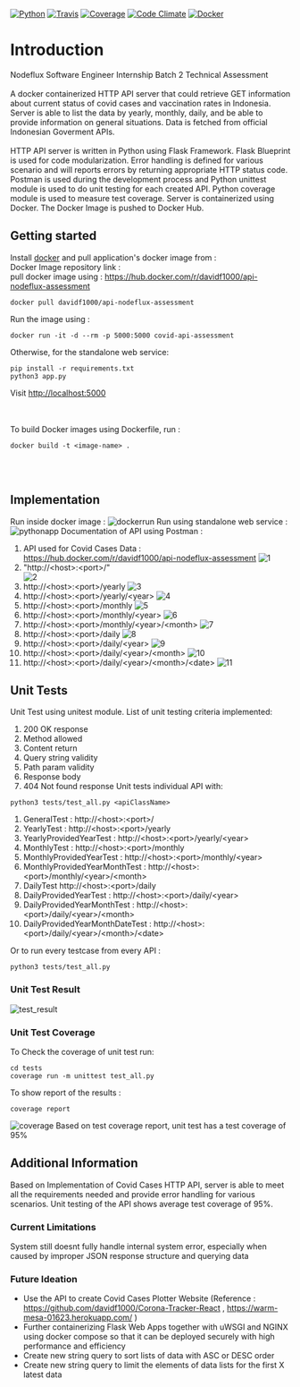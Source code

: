 [![Python](https://img.shields.io/badge/python-2.7%2C%203.5%2C%203.6--dev-blue.svg)]()
[![Travis](https://travis-ci.org/brennv/flask-app.svg?branch=master)](https://travis-ci.org/brennv/flask-app)
[![Coverage](https://codecov.io/gh/brennv/flask-app/branch/master/graph/badge.svg)](https://codecov.io/gh/brennv/flask-app)
[![Code Climate](https://codeclimate.com/github/brennv/flask-app/badges/gpa.svg)](https://codeclimate.com/github/brennv/flask-app)
[![Docker](https://img.shields.io/docker/automated/jrottenberg/ffmpeg.svg?maxAge=2592000)]()

# Introduction
Nodeflux Software Engineer Internship Batch 2 Technical Assessment 
<br />
<br />
A docker containerized HTTP API server that could retrieve GET information about current status of covid cases and vaccination rates in Indonesia. Server is able to list the data by yearly, monthly, daily, and be able to provide information on general situations. Data is fetched from official Indonesian Goverment APIs. 
<br />
<br />
HTTP API server is written in Python using Flask Framework. Flask Blueprint is used for code modularization. Error handling is defined for various scenario and will reports errors by returning appropriate HTTP status code. Postman is used during the development process and Python unittest module is used to do unit testing for each created API. Python coverage module is used to measure test coverage. Server is containerized using Docker. The Docker Image is pushed to Docker Hub.

## Getting started

Install [docker](https://docs.docker.com/engine/installation/) and pull application's docker image from :
<br/>
Docker Image repository link : 
<br/> 
pull docker image using : https://hub.docker.com/r/davidf1000/api-nodeflux-assessment
```shell
docker pull davidf1000/api-nodeflux-assessment
```

Run the image using : 
```shell
docker run -it -d --rm -p 5000:5000 covid-api-assessment
```

Otherwise, for the standalone web service:
```shell
pip install -r requirements.txt
python3 app.py
```


Visit [http://localhost:5000](http://localhost:5000)

<br/> <br/>
To build Docker images using Dockerfile, run :
```shell
docker build -t <image-name> . 
```
<br/> <br/>

## Implementation
Run inside docker image : 
![dockerrun](https://user-images.githubusercontent.com/47879766/147946745-672f0062-04d5-4ad0-8591-aa87ab783b89.png)
Run using standalone web service : 
![pythonapp](https://user-images.githubusercontent.com/47879766/147946749-2c42667c-4736-4bb5-a116-578fba987e60.png)
Documentation of API using Postman : 

1.  API used for Covid Cases Data : https://hub.docker.com/r/davidf1000/api-nodeflux-assessment
![1](https://user-images.githubusercontent.com/47879766/147946715-f8430315-53eb-42a3-94a1-487afd811ea6.png)
2. "http://\<host\>:\<port\>/"  
![2](https://user-images.githubusercontent.com/47879766/147946723-e6319177-75a4-4b39-b30f-8b862d8914db.png)
3. http://\<host\>:\<port\>/yearly
![3](https://user-images.githubusercontent.com/47879766/147946724-14bf78b9-97b0-4d61-b6b2-bd575aea6b48.png)
4. http://\<host\>:\<port\>/yearly/\<year\>
![4](https://user-images.githubusercontent.com/47879766/147946726-5d0fad28-60af-4ca5-a1de-05505c2c2e46.png)
5. http://\<host\>:\<port\>/monthly
![5](https://user-images.githubusercontent.com/47879766/147946729-2ed9de3f-5758-44bc-a3a6-9b783effb4a2.png)
6. http://\<host\>:\<port\>/monthly/\<year\>
![6](https://user-images.githubusercontent.com/47879766/147946731-21255bd9-2123-43b3-a79d-758b74dcd5a7.png)
7. http://\<host\>:\<port\>/monthly/\<year\>/\<month\>
![7](https://user-images.githubusercontent.com/47879766/147946735-f31add29-a24c-472b-a0e9-84eca79ce55f.png)
8. http://\<host\>:\<port\>/daily
![8](https://user-images.githubusercontent.com/47879766/147946737-12e35e71-14dc-4419-b53f-5e3677c63c82.png)
9. http://\<host\>:\<port\>/daily/\<year\>
![9](https://user-images.githubusercontent.com/47879766/147946739-090e2886-2915-47e9-8df4-9deb0c528cca.png)
10. http://\<host\>:\<port\>/daily/\<year\>/\<month\>
![10](https://user-images.githubusercontent.com/47879766/147946741-7b0e0ffa-ea46-4dc5-959f-7e70143eff0c.png)
11. http://\<host\>:\<port\>/daily/\<year\>/\<month\>/\<date\>
![11](https://user-images.githubusercontent.com/47879766/147946742-8498c6ac-c39b-49d7-9197-253a63a9ad6b.png)
## Unit Tests
Unit Test using unitest module. List of unit testing criteria implemented: 
1. 200 OK response
2. Method allowed
3. Content return
4. Query string validity
5. Path param validity
6. Response body  
7. 404 Not found response
Unit tests individual API with:

```shell
python3 tests/test_all.py <apiClassName> 
```
1. GeneralTest : http://\<host\>:\<port\>/
2. YearlyTest : http://\<host\>:\<port\>/yearly
3. YearlyProvidedYearTest : http://\<host\>:\<port\>/yearly/\<year\>
4. MonthlyTest : http://\<host\>:\<port\>/monthly
5. MonthlyProvidedYearTest : http://\<host\>:\<port\>/monthly/\<year\>
6. MonthlyProvidedYearMonthTest : http://\<host\>:\<port\>/monthly/\<year\>/\<month\>
7. DailyTest http://\<host\>:\<port\>/daily
8. DailyProvidedYearTest : http://\<host\>:\<port\>/daily/\<year\>
9. DailyProvidedYearMonthTest : http://\<host\>:\<port\>/daily/\<year\>/\<month\>
10. DailyProvidedYearMonthDateTest : http://\<host\>:\<port\>/daily/\<year\>/\<month\>/\<date\>

Or to run every testcase from every API : 
```shell
python3 tests/test_all.py
```

### Unit Test Result 
![test_result](https://user-images.githubusercontent.com/47879766/147946754-04927e16-e575-4d6a-987e-3dcfe1b5b4e1.png)
### Unit Test Coverage
To Check the coverage of unit test run: 
```shell
cd tests
coverage run -m unittest test_all.py
```
To show report of the results : 
```shell
coverage report
```
![coverage](https://user-images.githubusercontent.com/47879766/147946744-cc18c41c-4619-4937-9a5a-596f8595a51f.png)
Based on test coverage report, unit test has a test coverage of 95% 
## Additional Information
Based on Implementation of Covid Cases HTTP API, server is able to meet all the requirements needed and provide error handling for various scenarios. Unit testing of the API shows average test coverage of 95%. 
### Current Limitations
System still doesnt fully handle internal system error, especially when caused by improper JSON response structure and querying data  
### Future Ideation
- Use the API to create Covid Cases Plotter Website (Reference : https://github.com/davidf1000/Corona-Tracker-React , https://warm-mesa-01623.herokuapp.com/ ) 
- Further containerizing Flask Web Apps together with uWSGI and NGINX using docker compose so that it can be deployed securely with high performance and efficiency 
- Create new string query to sort lists of data with ASC or DESC order
- Create new string query to limit the elements of data lists for the first X latest data
